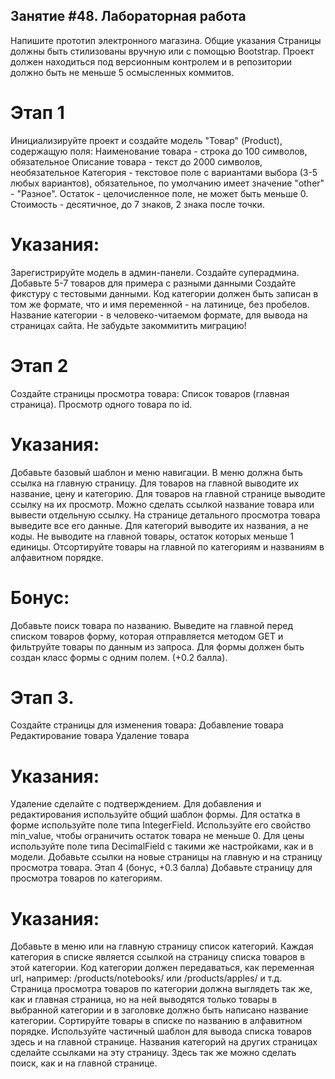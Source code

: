 ## Занятие #48. Лабораторная работа
Напишите прототип электронного магазина.
Общие указания
Страницы должны быть стилизованы вручную или с помощью Bootstrap.
Проект должен находиться под версионным контролем и в репозитории должно быть не меньше 5 осмысленных коммитов.
# Этап 1
Инициализируйте проект и создайте модель "Товар" (Product), содержащую поля:
Наименование товара - строка до 100 символов, обязательное
Описание товара - текст до 2000 символов, необязательное
Категория - текстовое поле с вариантами выбора (3-5 любых вариантов), обязательное, по умолчанию имеет значение "other" - "Разное".
Остаток - целочисленное поле, не может быть меньше 0.
Стоимость - десятичное, до 7 знаков, 2 знака после точки.

# Указания:
Зарегистрируйте модель в админ-панели.
Создайте суперадмина.
Добавьте 5-7 товаров для примера с разными данными
Создайте фикстуру с тестовыми данными.
Код категории должен быть записан в том же формате, что и имя переменной - на латинице, без пробелов. Название категории - в человеко-читаемом формате, для вывода на страницах сайта.
Не забудьте закоммитить миграцию!
# Этап 2
Создайте страницы просмотра товара:
Список товаров (главная страница).
Просмотр одного товара по id.

# Указания:
Добавьте базовый шаблон и меню навигации. В меню должна быть ссылка на главную страницу.
Для товаров на главной выводите их название, цену и категорию.
Для товаров на главной странице выводите ссылку на их просмотр. Можно сделать ссылкой название товара или вывести отдельную ссылку.
На странице детального просмотра товара выведите все его данные.
Для категорий выводите их названия, а не коды.
Не выводите на главной товары, остаток которых меньше 1 единицы.
Отсортируйте товары на главной по категориям и названиям в алфавитном порядке.

# Бонус:
Добавьте поиск товара по названию. Выведите на главной перед списком товаров форму, которая отправляется методом GET и фильтруйте товары по данным из запроса. Для формы должен быть создан класс формы с одним полем. (+0.2 балла).
# Этап 3.
Создайте страницы для изменения товара:
Добавление товара
Редактирование товара
Удаление товара

# Указания:
Удаление сделайте с подтверждением.
Для добавления и редактирования используйте общий шаблон формы.
Для остатка в форме используйте поле типа IntegerField. Используйте его свойство min_value, чтобы ограничить остаток товара не меньше 0.
Для цены используйте поле типа DecimalField с такими же настройками, как и в модели.
Добавьте ссылки на новые страницы на главную и на страницу просмотра товара.
Этап 4 (бонус, +0.3 балла)
Добавьте страницу для просмотра товаров по категориям.

# Указания:
Добавьте в меню или на главную страницу список категорий. Каждая категория в списке является ссылкой на страницу списка товаров в этой категории.
Код категории должен передаваться, как переменная url, например: /products/notebooks/ или /products/apples/ и т.д.
Страница просмотра товаров по категории должна выглядеть так же, как и главная страница, но на ней выводятся только товары в выбранной категории и в заголовке должно быть написано название категории.
Сортируйте товары в списке по названию в алфавитном порядке.
Используйте частичный шаблон для вывода списка товаров здесь и на главной странице.
Названия категорий на других страницах сделайте ссылками на эту страницу.
Здесь так же можно сделать поиск, как и на главной странице.

